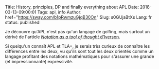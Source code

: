 Title: History, principles, DP and finally everything about APL
Date: 2018-03-13-09:00:01
Tags: apl, info
Author: href="https://sway.com/b1pRwmzuGjqB30On"
Slug: s0GUjaBtXs
Lang: fr
status: published

Je découvre qu'APL n'est pas qu'un langage de golfing, mais surtout un dérivé de l'article
[*Notation as a tool of thought* d'Iverson](http://www.jsoftware.com/papers/tot.htm).

Si quelqu'un connaît APL et TLA+, je serais très curieux de connaître les différences entre les deux,
vu qu'ils sont tout les deux orientés comme un langage profitant des notations mathématiques
pour s'assurer une grande (et impressionnante) expressivité.
